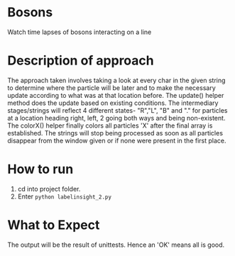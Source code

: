 # Bosons
Watch time lapses of bosons interacting on a line

# Description of approach
The approach taken involves taking a look at every char in the given string to determine where the particle will be later and to make the necessary update according to what was at that location before. The update() helper method does the update based on existing conditions. 
The intermediary stages/strings will reflect 4 different states- "R","L", "B" and "." for particles at a location heading right, left, 2 going both ways and being non-existent. 
The colorX() helper finally colors all particles 'X' after the final array is established.
The strings will stop being processed as soon as all particles disappear from the window given or if none were present in the first place.

# How to run
1. cd into project folder.
2. Enter ```python labelinsight_2.py```

# What to Expect
The output will be the result of unittests. Hence an 'OK' means all is good.
